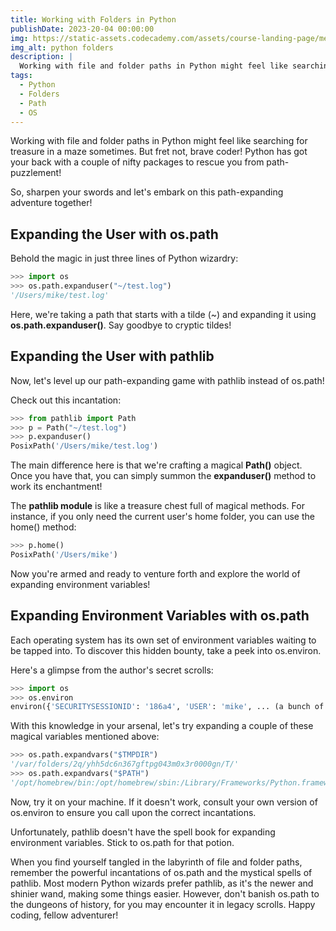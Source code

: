 ```yaml
---
title: Working with Folders in Python
publishDate: 2023-20-04 00:00:00
img: https://static-assets.codecademy.com/assets/course-landing-page/meta/16x9/learn-python-3.jpg
img_alt: python folders
description: |
  Working with file and folder paths in Python might feel like searching for treasure in a maze sometimes. But fret not, brave coder! Python has got your back with a couple of nifty packages to rescue you from path-puzzlement! 
tags:
  - Python
  - Folders
  - Path
  - OS
---
```




Working with file and folder paths in Python might feel like searching for treasure in a maze sometimes. But fret not, brave coder! Python has got your back with a couple of nifty packages to rescue you from path-puzzlement!

So, sharpen your swords and let's embark on this path-expanding adventure together!

## Expanding the User with os.path

Behold the magic in just three lines of Python wizardry:

```python
>>> import os
>>> os.path.expanduser("~/test.log")
'/Users/mike/test.log'
```

Here, we're taking a path that starts with a tilde (~) and expanding it using **os.path.expanduser()**. Say goodbye to cryptic tildes!

## Expanding the User with pathlib

Now, let's level up our path-expanding game with pathlib instead of os.path!

Check out this incantation:

```python
>>> from pathlib import Path
>>> p = Path("~/test.log")
>>> p.expanduser()
PosixPath('/Users/mike/test.log')
```
The main difference here is that we're crafting a magical **Path()** object. Once you have that, you can simply summon the **expanduser()** method to work its enchantment!

The **pathlib module** is like a treasure chest full of magical methods. For instance, if you only need the current user's home folder, you can use the home() method:

```python
>>> p.home()
PosixPath('/Users/mike')
```
Now you're armed and ready to venture forth and explore the world of expanding environment variables!

## Expanding Environment Variables with os.path

Each operating system has its own set of environment variables waiting to be tapped into. To discover this hidden bounty, take a peek into os.environ.

Here's a glimpse from the author's secret scrolls:

```python
>>> import os
>>> os.environ
environ({'SECURITYSESSIONID': '186a4', 'USER': 'mike', ... (a bunch of other mystical variables) ...})
```
With this knowledge in your arsenal, let's try expanding a couple of these magical variables mentioned above:

```python
>>> os.path.expandvars("$TMPDIR")
'/var/folders/2q/yhh5dc6n367gftpg043m0x3r0000gn/T/'
>>> os.path.expandvars("$PATH")
'/opt/homebrew/bin:/opt/homebrew/sbin:/Library/Frameworks/Python.framework/Versions/3.11/bin:/usr/local/bin:/System/Cryptexes/App/usr/bin:/usr/bin:/bin:/usr/sbin:/sbin:/var/run/com.apple.security.cryptexd/codex.system/bootstrap/usr/local/bin:/var/run/com.apple.security.cryptexd/codex.system/bootstrap/usr/bin:/var/run/com.apple.security.cryptexd/codex.system/bootstrap/usr/appleinternal/bin'
```
Now, try it on your machine. If it doesn't work, consult your own version of os.environ to ensure you call upon the correct incantations.

Unfortunately, pathlib doesn't have the spell book for expanding environment variables. Stick to os.path for that potion.

When you find yourself tangled in the labyrinth of file and folder paths, remember the powerful incantations of os.path and the mystical spells of pathlib. Most modern Python wizards prefer pathlib, as it's the newer and shinier wand, making some things easier. However, don't banish os.path to the dungeons of history, for you may encounter it in legacy scrolls. Happy coding, fellow adventurer!
